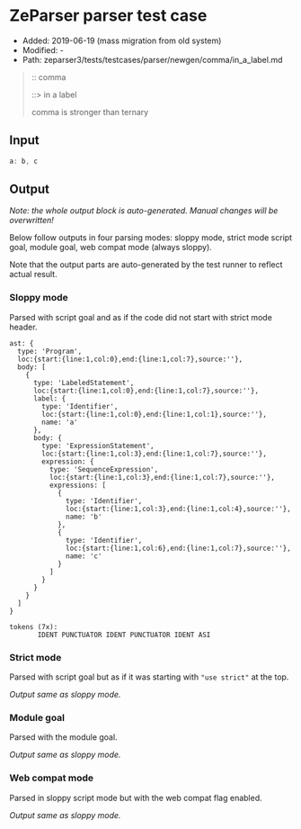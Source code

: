 # ZeParser parser test case

- Added: 2019-06-19 (mass migration from old system)
- Modified: -
- Path: zeparser3/tests/testcases/parser/newgen/comma/in_a_label.md

> :: comma
>
> ::> in a label
>
> comma is stronger than ternary

## Input

`````js
a: b, c
`````

## Output

_Note: the whole output block is auto-generated. Manual changes will be overwritten!_

Below follow outputs in four parsing modes: sloppy mode, strict mode script goal, module goal, web compat mode (always sloppy).

Note that the output parts are auto-generated by the test runner to reflect actual result.

### Sloppy mode

Parsed with script goal and as if the code did not start with strict mode header.

`````
ast: {
  type: 'Program',
  loc:{start:{line:1,col:0},end:{line:1,col:7},source:''},
  body: [
    {
      type: 'LabeledStatement',
      loc:{start:{line:1,col:0},end:{line:1,col:7},source:''},
      label: {
        type: 'Identifier',
        loc:{start:{line:1,col:0},end:{line:1,col:1},source:''},
        name: 'a'
      },
      body: {
        type: 'ExpressionStatement',
        loc:{start:{line:1,col:3},end:{line:1,col:7},source:''},
        expression: {
          type: 'SequenceExpression',
          loc:{start:{line:1,col:3},end:{line:1,col:7},source:''},
          expressions: [
            {
              type: 'Identifier',
              loc:{start:{line:1,col:3},end:{line:1,col:4},source:''},
              name: 'b'
            },
            {
              type: 'Identifier',
              loc:{start:{line:1,col:6},end:{line:1,col:7},source:''},
              name: 'c'
            }
          ]
        }
      }
    }
  ]
}

tokens (7x):
       IDENT PUNCTUATOR IDENT PUNCTUATOR IDENT ASI
`````

### Strict mode

Parsed with script goal but as if it was starting with `"use strict"` at the top.

_Output same as sloppy mode._

### Module goal

Parsed with the module goal.

_Output same as sloppy mode._

### Web compat mode

Parsed in sloppy script mode but with the web compat flag enabled.

_Output same as sloppy mode._
